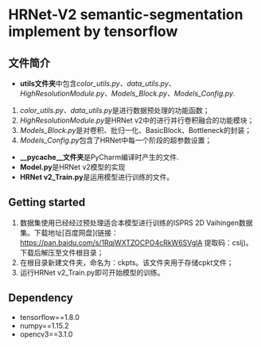 # HRNet-V2 semantic-segmentation implement by tensorflow
## 文件简介
+ **utils文件夹**中包含*color_utils.py、data_utils.py、HighResolutionModule.py、Models_Block.py、Models_Config.py*.
1. *color_utils.py、data_utils.py*是进行数据预处理的功能函数；
2. *HighResolutionModule.py*是HRNet v2中的进行并行卷积融合的功能模块；
3. *Models_Block.py*是对卷积、批归一化、BasicBlock、Bottleneck的封装；
4. *Models_Config.py*包含了HRNet中每一个阶段的超参数设置；
+ **__pycache__文件夹**是PyCharm编译时产生的文件.
+ **Model.py**是HRNet v2模型的实现
+ **HRNet v2_Train.py**是运用模型进行训练的文件。
## Getting started
1. 数据集使用已经经过预处理适合本模型进行训练的ISPRS 2D Vaihingen数据集。下载地址[百度网盘](链接：https://pan.baidu.com/s/1RqjWXTZOCPO4cRkW6SVglA 
提取码：cslj)。下载后解压至文件根目录；
2. 在根目录新建文件夹，命名为：ckpts。该文件夹用于存储cpkt文件； 
3. 运行HRNet v2_Train.py即可开始模型的训练。
## Dependency
+ tensorflow==1.8.0
+ numpy==1.15.2
+ opencv3==3.1.0
